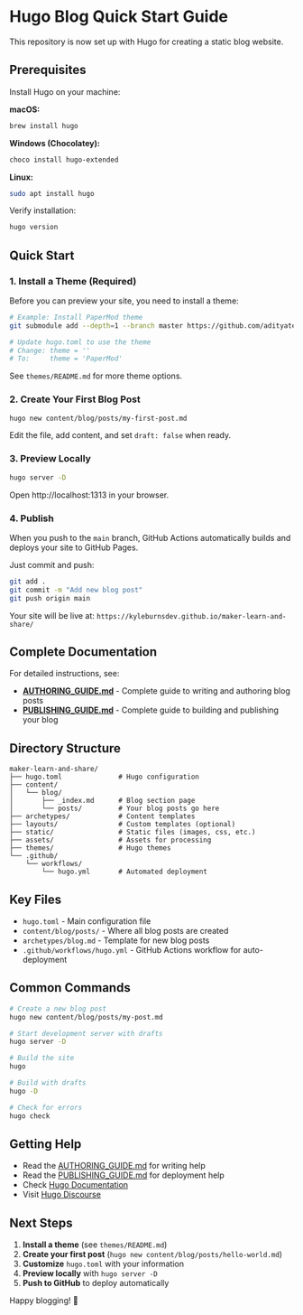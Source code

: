 # Hugo Blog Quick Start Guide

This repository is now set up with Hugo for creating a static blog website.

## Prerequisites

Install Hugo on your machine:

**macOS:**
```bash
brew install hugo
```

**Windows (Chocolatey):**
```bash
choco install hugo-extended
```

**Linux:**
```bash
sudo apt install hugo
```

Verify installation:
```bash
hugo version
```

## Quick Start

### 1. Install a Theme (Required)

Before you can preview your site, you need to install a theme:

```bash
# Example: Install PaperMod theme
git submodule add --depth=1 --branch master https://github.com/adityatelange/hugo-PaperMod.git themes/PaperMod

# Update hugo.toml to use the theme
# Change: theme = ''
# To:     theme = 'PaperMod'
```

See `themes/README.md` for more theme options.

### 2. Create Your First Blog Post

```bash
hugo new content/blog/posts/my-first-post.md
```

Edit the file, add content, and set `draft: false` when ready.

### 3. Preview Locally

```bash
hugo server -D
```

Open http://localhost:1313 in your browser.

### 4. Publish

When you push to the `main` branch, GitHub Actions automatically builds and deploys your site to GitHub Pages.

Just commit and push:
```bash
git add .
git commit -m "Add new blog post"
git push origin main
```

Your site will be live at: `https://kyleburnsdev.github.io/maker-learn-and-share/`

## Complete Documentation

For detailed instructions, see:

- **[AUTHORING_GUIDE.md](AUTHORING_GUIDE.md)** - Complete guide to writing and authoring blog posts
- **[PUBLISHING_GUIDE.md](PUBLISHING_GUIDE.md)** - Complete guide to building and publishing your blog

## Directory Structure

```
maker-learn-and-share/
├── hugo.toml              # Hugo configuration
├── content/
│   └── blog/
│       ├── _index.md      # Blog section page
│       └── posts/         # Your blog posts go here
├── archetypes/            # Content templates
├── layouts/               # Custom templates (optional)
├── static/                # Static files (images, css, etc.)
├── assets/                # Assets for processing
├── themes/                # Hugo themes
└── .github/
    └── workflows/
        └── hugo.yml       # Automated deployment
```

## Key Files

- `hugo.toml` - Main configuration file
- `content/blog/posts/` - Where all blog posts are created
- `archetypes/blog.md` - Template for new blog posts
- `.github/workflows/hugo.yml` - GitHub Actions workflow for auto-deployment

## Common Commands

```bash
# Create a new blog post
hugo new content/blog/posts/my-post.md

# Start development server with drafts
hugo server -D

# Build the site
hugo

# Build with drafts
hugo -D

# Check for errors
hugo check
```

## Getting Help

- Read the [AUTHORING_GUIDE.md](AUTHORING_GUIDE.md) for writing help
- Read the [PUBLISHING_GUIDE.md](PUBLISHING_GUIDE.md) for deployment help
- Check [Hugo Documentation](https://gohugo.io/documentation/)
- Visit [Hugo Discourse](https://discourse.gohugo.io/)

## Next Steps

1. **Install a theme** (see `themes/README.md`)
2. **Create your first post** (`hugo new content/blog/posts/hello-world.md`)
3. **Customize** `hugo.toml` with your information
4. **Preview locally** with `hugo server -D`
5. **Push to GitHub** to deploy automatically

Happy blogging! 🚀
